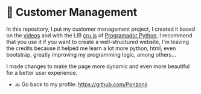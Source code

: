 # 👤 Customer Management

In this repository, I put my customer management project, I created it based on the [videos](https://www.youtube.com/playlist?list=PL39zbyHjgjrbsP3xFSc-YH-6FN8WNpglh) and with the LIB [cru.js](https://github.com/Iazzetta/cru.js) of [Programador Python](https://www.youtube.com/@programadorpython), I recommend that you use it if you want to create a well-structured website, I'm leaving the credits because it helped me learn a lot more python, html, even bootstrap, greatly improving my programming logic, among others...

I made changes to make the page more dynamic and even more beautiful for a better user experience.

- 🔙 Go back to my profile: https://github.com/Ponzonii
